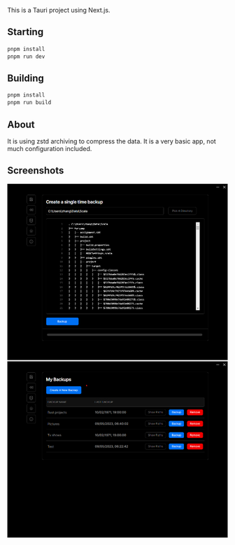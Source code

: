This is a Tauri project using Next.js.

## Starting

```bash
pnpm install
pnpm run dev
```

## Building

```bash
pnpm install
pnpm run build
```

## About

It is using zstd archiving to compress the data. It is a very basic app, not much configuration included.

## Screenshots

![1](assets/1.png)
![1](assets/2.png)
